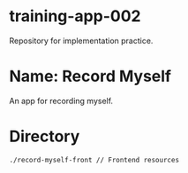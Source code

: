 # training-app-002

Repository for implementation practice.

# Name: Record Myself

An app for recording myself.

# Directory

```
./record-myself-front // Frontend resources
```
